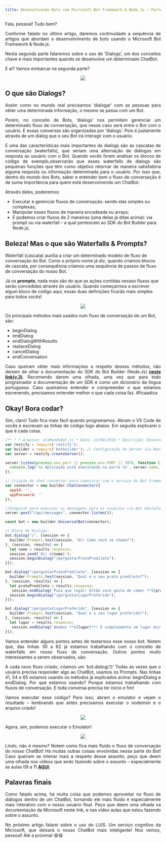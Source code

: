 ```yaml
---
title: Desenvolvendo Bots com Microsoft Bot Framework & Node.Js – Parte 02
---
```


Fala, pessoal! Tudo bem?

<p style='text-align: justify;'>
  Conforme falado no último artigo, daremos continuidade a sequência de artigos que abordam o desenvolvimento de bots usando o Microsoft Bot Framework & Node.js.
</p>

<p style='text-align: justify;'>
  Nesta segunda parte falaremos sobre o uso de ‘Dialogs’, um dos conceitos chave e mais importantes quando se desenvolve um determinado ChatBot.
</p>

E aí? Vamos embarcar na segunda parte?

<p align="center">
  <img src="https://static.imasters.com.br/wp-content/uploads/2018/05/image1.jpg"/>  
</p>

## O que são Dialogs?

<p style='text-align: justify;'>
  Assim como no mundo real precisamos ‘dialogar’ com as pessoas para obter uma determinada informação, o mesmo se passa com um Bot.
</p>

<p style='text-align: justify;'>
  Porém, no conceito de Bots, ‘dialogs’ nos permitem gerenciar um determinado fluxo de conversação, que nesse caso será entre o Bot com o usuário. E essas conversas são organizadas por ‘dialogs’. Pois é justamente através de um dialog que o seu Bot irá interagir com o usuário.
</p>

<p style='text-align: justify;'>
  E uma das características mais importantes do dialogs são as cascatas de conversação (waterfalls), que seriam uma alternação de diálogos em resposta ao usuário com o Bot. Quando vocês forem analisar os blocos de código de exemplo,observarão que esses waterfalls de dialogs são pequenas funções que têm como objetivo retornar de maneira satisfatória alguma resposta ou informação determinada para o usuário. Por isso que, dentro do mundo dos Bots, saber e entender bem o fluxo de conversação é de suma importância para quem está desenvolvendo um ChatBot.
</p>

Através deles, poderemos:

* Executar e gerenciar fluxos de conversação: sendo elas simples ou complexas;
* Manipular esses fluxos de maneira encadeada ou arrays;
* E podemos criar fluxos de 2 maneiras (uma delas já ditas acima): via prompt ou via waterfall – a qual pertencem ao SDK do Bot Builder para Node.js;

## Beleza! Mas o que são Waterfalls & Prompts?

Waterfall (cascata) auxilia a criar um determinado modelo de fluxo de conversação do Bot. Como o próprio nome já diz, quando criamos blocos de cascata, por consequência criamos uma sequência de passos de fluxo de conversação do nosso Bot.

Já os <b>prompts</b>, nada mais são do que as ações contidas nesses fluxos que serão concedidas através do usuário. Quando começarmos a escrever algum bloco de código aqui, essas duas definições ficarão mais simples para todos vocês!

<p align="center">
  <img src="https://static.imasters.com.br/wp-content/uploads/2018/05/image3.jpg"/>  
</p>

Os principais métodos mais usados num fluxo de conversação de um Bot, são:

* beginDialog
* endDialog
* endDialogWithResults
* replaceDialog
* cancelDialog
* endConversation

<p style='text-align: justify;'>
  Caso queiram obter mais informações a respeito desses métodos, não deixem de olhar a documentação do SDK do Bot Builder (Node.Js) <b><a href="https://docs.microsoft.com/en-us/azure/bot-service/?view=azure-bot-service-3.0">neste link(v.3)</a></b>. Recomendo darem uma olhada, uma vez que para todo programador a documentação de um SDK é como um dicionário da língua portuguesa. Caso queiramos entender e compreender o que estamos escrevendo, precisamos entender melhor o que cada coisa faz. #ficaadica
</p>

## Okay! Bora codar?

<p style='text-align: justify;'>
  Sim, claro! Tudo fica mais fácil quando programamos. Abram o VS Code de vocês e escrevam as linhas de código logo abaixo. Em seguida explicarei o que é cada coisa.
</p>


```javascript
/** * * Arquivo: olaMundoBot.js * Data: 23/04/2018 * Descrição: Desenvolvimento de um Bot via Bot Emulator. * Author: Glaucia Lemos * * */
var restify = require('restify');
var builder = require('botbuilder'); // Configuração do Server via Restify: 
var server = restify.createServer();

server.listen(process.env.port || process.env.PORT || 3978, function () {
  console.log('%s Aplicação está executando na porta %s', server.name, server.url);
});

// Criação do chat connector para comunicar com o serviço do Bot Framework: 
var connector = new builder.ChatConnector({
  appId: '',
  appPassword: ''
});

//Endpoint para executar as mensagens para os usuários via Bot Emulator: 
server.post("/api/messages", connector.listen());

const bot = new builder.UniversalBot(connector);

// Bloco de Dialogs: 
bot.dialog("/", [session => {
  builder.Prompts.text(session, "Oi! Como você se chama?");
}, (session, results) => {
  let nome = results.response;
  session.send(`Oi! ${nome}`);
  session.beginDialog("/perguntarPratoPredileto");
}]);

bot.dialog("/perguntarPratoPredileto", [session => {
  builder.Prompts.text(session, "Qual é o seu prato predileto?");
}, (session, results) => {
  let pratoPredileto = results.response;
   session.endDialog(`Puxa que legal! Então você gosta de comer **${pratoPredileto}**!`);
  session.beginDialog("/perguntarLugarPreferido");
}]);

bot.dialog("/perguntarLugarPreferido", [session => {
  builder.Prompts.text(session, "Qual é o seu lugar preferido?");
}, (session, results) => {
  let lugar = results.response;
   session.endDialog(`Amamos **${lugar}**! É simplesmente um lugar muito bonito!`);
}]);
```

<p style='text-align: justify;'>
  Vamos entender alguns pontos antes de testarmos esse nosso bot. Notem que, das linhas 30 a 62 já estamos trabalhando com o conceito de waterfalls em nosso fluxo de conversação. Outros pontos muito interessantes a serem observados, são:
</p>

<p style='text-align: justify;'>
  A cada novo fluxo criado, criamos um ‘bot.dialog(‘/)’
  Todas as vezes que o usuário precisa responder algo ao ChatBot, usamos os Prompts.
  Nas linhas 41, 54 e 65 estamos usando os métodos já explicados acima: beginDialog e endDialog. Por que estamos usando? Porque estamos trabalhando com fluxos de conversação. E toda conversa precisa ter início e fim!
</p>

<p style='text-align: justify;'>
  Vamos executar esse código? Para isso, abram o emulator e vejam o resultado – lembrando que antes precisamos executar o nodemon e o arquivo criado!
</p>

<p align="center">
  <img src="https://static.imasters.com.br/wp-content/uploads/2018/05/rd-1.jpg"/>  
</p>

Agora, sim, podemos executar o Emulator!

<p align="center">
  <img src="https://static.imasters.com.br/wp-content/uploads/2018/05/cre.jpg"/>  
</p>

<p style='text-align: justify;'>
  Lindo, não é mesmo? Notem como fica mais fluido o fluxo de conversação do nosso ChatBot! Há muitas outras coisas envolvidas nessa parte do Bot! Caso queiram se inteirar mais a respeito desse assunto, peço que deem uma olhada nos vídeos que ando fazendo sobre o assunto – especialmente as aulas 09 a 11 <b><a href="https://www.youtube.com/watch?v=-pB48tj_9_w">AQUI</a></b>:
</p>

## Palavras finais

<p style='text-align: justify;'>
  Como falado acima, há muita coisa que podemos aproveitar no fluxo de diálogos dentro de um ChatBot, tornando ele mais fluído e especialmente mais interativo com o nosso usuário final. Peço que deem uma olhada na documentação da Microsoft neste link, e nas vídeo aulas que estou fazendo sobre o assunto.
</p>

<p style='text-align: justify;'>
  No próximo artigo falarei sobre o uso do LUIS. Um serviço cognitivo da Microsoft, que deixará o nosso ChatBot mais inteligente! Nos vemos, pessoal! Até a próxima! 😄😄
</p>


